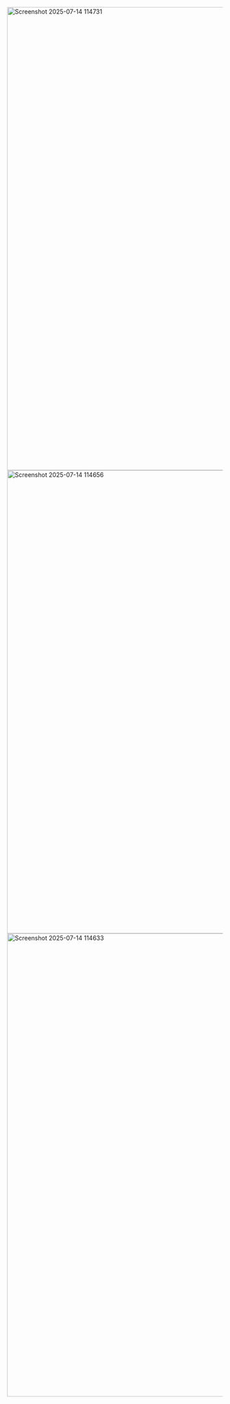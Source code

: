 <img width="1920" height="1080" alt="Screenshot 2025-07-14 114731" src="https://github.com/user-attachments/assets/335a2977-f680-479f-aaa4-1f7213290014" />
<img width="1920" height="1080" alt="Screenshot 2025-07-14 114656" src="https://github.com/user-attachments/assets/1cf2e488-c1cb-47e4-8b73-57f544ad24d8" />
<img width="1920" height="1080" alt="Screenshot 2025-07-14 114633" src="https://github.com/user-attachments/assets/45c0d8cf-f804-46f9-9e38-4b49ac213631" />
